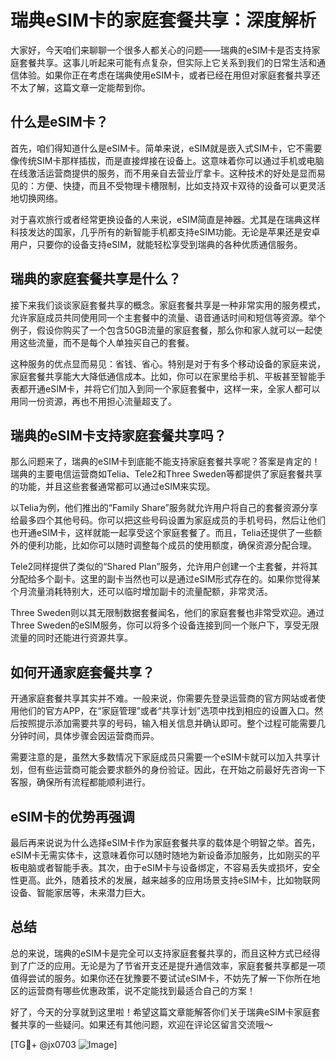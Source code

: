 # 瑞典eSIM卡的家庭套餐共享：深度解析

大家好，今天咱们来聊聊一个很多人都关心的问题——瑞典的eSIM卡是否支持家庭套餐共享。这事儿听起来可能有点复杂，但实际上它关系到我们的日常生活和通信体验。如果你正在考虑在瑞典使用eSIM卡，或者已经在用但对家庭套餐共享还不太了解，这篇文章一定能帮到你。

## 什么是eSIM卡？

首先，咱们得知道什么是eSIM卡。简单来说，eSIM就是嵌入式SIM卡，它不需要像传统SIM卡那样插拔，而是直接焊接在设备上。这意味着你可以通过手机或电脑在线激活运营商提供的服务，而不用亲自去营业厅拿卡。这种技术的好处是显而易见的：方便、快捷，而且不受物理卡槽限制，比如支持双卡双待的设备可以更灵活地切换网络。

对于喜欢旅行或者经常更换设备的人来说，eSIM简直是神器。尤其是在瑞典这样科技发达的国家，几乎所有的新智能手机都支持eSIM功能。无论是苹果还是安卓用户，只要你的设备支持eSIM，就能轻松享受到瑞典的各种优质通信服务。

## 瑞典的家庭套餐共享是什么？

接下来我们谈谈家庭套餐共享的概念。家庭套餐共享是一种非常实用的服务模式，允许家庭成员共同使用同一个主套餐中的流量、语音通话时间和短信等资源。举个例子，假设你购买了一个包含50GB流量的家庭套餐，那么你和家人就可以一起使用这些流量，而不是每个人单独买自己的套餐。

这种服务的优点显而易见：省钱、省心。特别是对于有多个移动设备的家庭来说，家庭套餐共享能大大降低通信成本。比如，你可以在家里给手机、平板甚至智能手表都开通eSIM卡，并将它们加入到同一个家庭套餐中，这样一来，全家人都可以用同一份资源，再也不用担心流量超支了。

## 瑞典的eSIM卡支持家庭套餐共享吗？

那么问题来了，瑞典的eSIM卡到底能不能支持家庭套餐共享呢？答案是肯定的！瑞典的主要电信运营商如Telia、Tele2和Three Sweden等都提供了家庭套餐共享的功能，并且这些套餐通常都可以通过eSIM来实现。

以Telia为例，他们推出的“Family Share”服务就允许用户将自己的套餐资源分享给最多四个其他号码。你可以把这些号码设置为家庭成员的手机号码，然后让他们也开通eSIM卡，这样就能一起享受这个家庭套餐了。而且，Telia还提供了一些额外的便利功能，比如你可以随时调整每个成员的使用额度，确保资源分配合理。

Tele2同样提供了类似的“Shared Plan”服务，允许用户创建一个主套餐，并将其分配给多个副卡。这里的副卡当然也可以是通过eSIM形式存在的。如果你觉得某个月流量消耗特别大，还可以临时增加副卡的流量配额，非常灵活。

Three Sweden则以其无限制数据套餐闻名，他们的家庭套餐也非常受欢迎。通过Three Sweden的eSIM服务，你可以将多个设备连接到同一个账户下，享受无限流量的同时还能进行资源共享。

## 如何开通家庭套餐共享？

开通家庭套餐共享其实并不难。一般来说，你需要先登录运营商的官方网站或者使用他们的官方APP，在“家庭管理”或者“共享计划”选项中找到相应的设置入口。然后按照提示添加需要共享的号码，输入相关信息并确认即可。整个过程可能需要几分钟时间，具体步骤会因运营商而异。

需要注意的是，虽然大多数情况下家庭成员只需要一个eSIM卡就可以加入共享计划，但有些运营商可能会要求额外的身份验证。因此，在开始之前最好先咨询一下客服，确保所有流程都能顺利进行。

## eSIM卡的优势再强调

最后再来说说为什么选择eSIM卡作为家庭套餐共享的载体是个明智之举。首先，eSIM卡无需实体卡，这意味着你可以随时随地为新设备添加服务，比如刚买的平板电脑或者智能手表。其次，由于eSIM卡与设备绑定，不容易丢失或损坏，安全性更高。此外，随着技术的发展，越来越多的应用场景支持eSIM卡，比如物联网设备、智能家居等，未来潜力巨大。

## 总结

总的来说，瑞典的eSIM卡是完全可以支持家庭套餐共享的，而且这种方式已经得到了广泛的应用。无论是为了节省开支还是提升通信效率，家庭套餐共享都是一项值得尝试的服务。如果你还在犹豫要不要试试eSIM卡，不妨先了解一下你所在地区的运营商有哪些优惠政策，说不定能找到最适合自己的方案！

好了，今天的分享就到这里啦！希望这篇文章能解答你们关于瑞典eSIM卡家庭套餐共享的一些疑问。如果还有其他问题，欢迎在评论区留言交流哦～ 

[TG💪+ @jx0703 ![Image](https://github.com/user-attachments/assets/dbca1d08-cadb-493c-b0ec-ad6f7a83f270)]